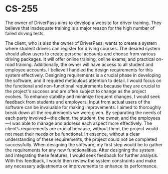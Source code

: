 # CS-255
The owner of DriverPass aims to develop a website for driver training. They believe that inadequate training is a major reason for the high number of failed driving tests. 

The client, who is also the owner of DriverPass, wants to create a system where student drivers can register for driving courses. The desired system should allow users to create personal accounts and choose from various driving packages. It will offer online training, online exams, and practical on-road training. Additionally, the owner will have access to all student and employee accounts.
I believe I handled the design requirements for this system effectively. Designing requirements is a crucial phase in developing the software, and it required meticulous attention to detail.
I would focus on the functional and non-functional requirements because they are crucial to the project's success and are often subject to change as the project evolves. To enhance stability and minimize frequent changes, I would seek feedback from students and employers. Input from actual users of the software can be invaluable for making improvements.
I aimed to thoroughly break down all the requirements we were given. By separating the needs of each party involved—the client, the student, the owner, and the employees—I was able to manage and address each aspect more effectively.
The client’s requirements are crucial because, without them, the project would not meet their needs or be functional. In essence, without a clear understanding of these requirements, the project could not be completed successfully.
When designing the software, my first step would be to gather the requirements for any new functionalities. After designing the system and integrating these features, I would seek feedback for further analysis. With this feedback, I would then review the system constraints and make any necessary adjustments or improvements to enhance its performance.
